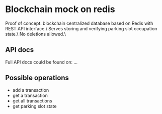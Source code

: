 # Blockchain mock on redis

Proof of concept: blockchain centralized database based on Redis with REST API interface.\\
Serves storing and verifying parking slot occupation state.\\
No deletions allowed.\\

## API docs

Full API docs could be found on: ...

## Possible operations

- add a transaction
- get a transaction
- get all transactions
- get parking slot state
